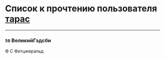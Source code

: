 # Список к прочтению пользователя [тарас](https://www.facebook.com/app_scoped_user_id/1213451052003382/)
---

### `50` ВеликийГэдсби
Ф С Фитцжеральд

